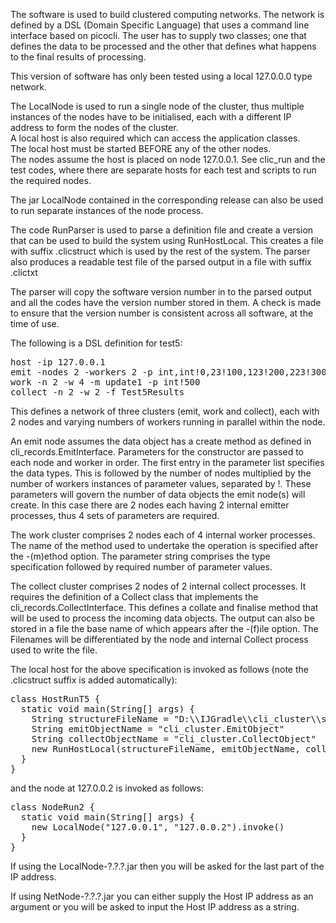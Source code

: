 The software is used to build clustered computing networks. 
The network is defined by a DSL (Domain Specific Language) 
that uses a command line 
interface based on picocli.  The user has to supply two classes; 
one that defines the data to be processed and the other that 
defines what happens to the final results of processing.

This version of software has only been tested using a 
local 127.0.0.0 type network.  

The LocalNode is used to run a single node of the cluster, 
thus multiple instances of the nodes have to be initialised, 
each with a different IP address to form the nodes of the cluster.  
A local host is also required which can access the application classes.  
The local host must be started BEFORE any of the other nodes.  
The nodes assume the host is placed on node 127.0.0.1. 
See clic_run and the test codes, where there are separate hosts 
for each test and scripts to run the required nodes.

The jar LocalNode contained in the corresponding release can 
also be used to run separate instances of the node process.

The code RunParser is used to parse a definition file and create 
a version that can be used to build the system using RunHostLocal. This creates a file
with suffix .clicstruct which is used by the rest of the system.  The parser also
produces a readable test file of the parsed output in a file with suffix .clictxt

The parser will copy the software version number in to the parsed output
and all the codes have the version number stored in them.  A check is
made to ensure that the version number is consistent across all software,
at the time of use.

The following is a DSL definition for test5:
<pre>
host -ip 127.0.0.1
emit -nodes 2 -workers 2 -p int,int!0,23!100,123!200,223!300,323
work -n 2 -w 4 -m update1 -p int!500
collect -n 2 -w 2 -f Test5Results
</pre>

This defines a network of three clusters (emit, work and collect), each with 2 nodes
and varying numbers of workers running in parallel within the node.

An emit node assumes the data object has a create method as defined in 
cli_records.EmitInterface. Parameters for the constructor are passed to each node and
worker in order.  The first entry in the parameter list specifies the data types.
This is followed by the number of nodes multiplied by the number of workers instances of parameter
values, separated by !.  These parameters will govern the number of data objects 
the emit node(s) will create.  In this case there are 2 nodes each having 2 internal emitter processes, 
thus 4 sets of parameters are required.

The work cluster comprises 2 nodes each of 4 internal worker processes.  The name of the method used to
undertake the operation is specified after the  -(m)ethod option.  The parameter string comprises the type specification
followed by required number of parameter values.

The collect cluster comprises 2 nodes of 2 internal collect processes.  It requires the definition of a Collect 
class that implements the cli_records.CollectInterface.  This defines a collate and finalise method that will be
used to process the incoming data objects.  The output can also be stored in a file the base name of which appears
after the -(f)ile option.  The Filenames will be differentiated by the node and internal 
Collect process used to write the file.

The local host for the above specification is invoked as follows (note the .clicstruct suffix is added automatically):

<pre>
class HostRunT5 {
  static void main(String[] args) {
    String structureFileName = "D:\\IJGradle\\cli_cluster\\src\\test\\groovy\\cli_cluster/test5"
    String emitObjectName = "cli_cluster.EmitObject"
    String collectObjectName = "cli_cluster.CollectObject"
    new RunHostLocal(structureFileName, emitObjectName, collectObjectName ).invoke()
  }
}
</pre>

and the node at 127.0.0.2 is invoked as follows:

<pre>
class NodeRun2 {
  static void main(String[] args) {
    new LocalNode("127.0.0.1", "127.0.0.2").invoke()
  }
}
</pre>

If using the LocalNode-?.?.?.jar then you will be asked for the last part of the IP address.

If using NetNode-?.?.?.jar you can either supply the Host IP address as an argument or 
you will be asked to input the Host IP address as a string.





